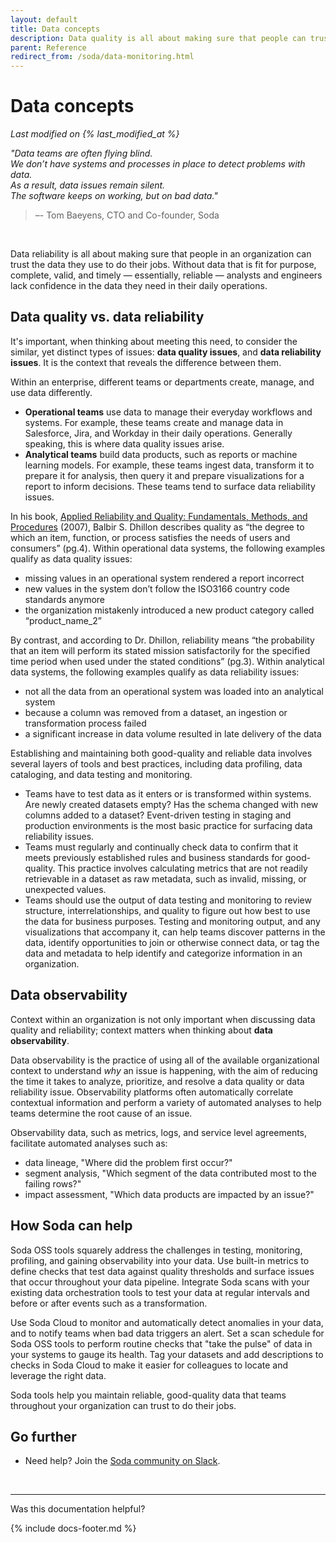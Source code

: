 ```yaml
---
layout: default
title: Data concepts
description: Data quality is all about making sure that people can trust the data they use. Ensuring data reliability involves layers of tools and best practices.
parent: Reference
redirect_from: /soda/data-monitoring.html
---
```


# Data concepts
*Last modified on {% last_modified_at %}*

*"Data teams are often flying blind. <br />We don’t have systems and processes in place to detect problems with data.  <br />As a result, data issues remain silent. <br />The software keeps on working, but on bad data."* <br />
 > –- Tom Baeyens, CTO and Co-founder, Soda

<br />

Data reliability is all about making sure that people in an organization can trust the data they use to do their jobs. Without data that is fit for purpose, complete, valid, and timely — essentially, reliable — analysts and engineers lack confidence in the data they need in their daily operations.

## Data quality vs. data reliability

It's important, when thinking about meeting this need, to consider the similar, yet distinct types of issues: **data quality issues**, and **data reliability issues**. It is the context that reveals the difference between them. 

Within an enterprise, different teams or departments create, manage, and use data differently. 
* **Operational teams** use data to manage their everyday workflows and systems. For example, these teams create and manage data in Salesforce, Jira, and Workday in their daily operations. Generally speaking, this is where data quality issues arise. 
* **Analytical teams** build data products, such as reports or machine learning models. For example, these teams ingest data, transform it to prepare it for analysis, then query it and prepare visualizations for a report to inform decisions. These teams tend to surface data reliability issues.
 
In his book, <a href="https://www.google.ca/books/edition/Applied_Reliability_and_Quality/rRp7DkTegMEC" target="_blank">Applied Reliability and Quality: Fundamentals, Methods, and Procedures</a> (2007), Balbir S. Dhillon describes quality as “the degree to which an item, function, or process satisfies the needs of users and consumers” (pg.4). Within operational data systems, the following examples qualify as data quality issues:
* missing values in an operational system rendered a report incorrect
* new values in the system don’t follow the ISO3166 country code standards anymore
* the organization mistakenly introduced a new product category called “product_name_2”


By contrast, and according to Dr. Dhillon, reliability means “the probability that an item will perform its stated mission satisfactorily for the specified time period when used under the stated conditions” (pg.3). Within analytical data systems, the following examples qualify as data reliability issues:
* not all the data from an operational system was loaded into an analytical system
* because a column was removed from a dataset, an ingestion or transformation process failed
* a significant increase in data volume resulted in late delivery of the data


Establishing and maintaining both good-quality and reliable data involves several layers of tools and best practices, including data profiling, data cataloging, and data testing and monitoring. 
* Teams have to test data as it enters or is transformed within systems. Are newly created datasets empty? Has the schema changed with new columns added to a dataset? Event-driven testing in staging and production environments is the most basic practice for surfacing data reliability issues.
* Teams must regularly and continually check data to confirm that it meets previously established rules and business standards for good-quality. This practice involves calculating metrics that are not readily retrievable in a dataset as raw metadata, such as invalid, missing, or unexpected values.
* Teams should use the output of data testing and monitoring to review structure, interrelationships, and quality to figure out how best to use the data for business purposes. Testing and monitoring output, and any visualizations that accompany it, can help teams discover patterns in the data,  identify opportunities to join or otherwise connect data, or tag the data and metadata to help identify and categorize information in an organization.

## Data observability

Context within an organization is not only important when discussing data quality and reliability; context matters when thinking about **data observability**. 

Data observability is the practice of using all of the available organizational context to understand *why* an issue is happening, with the aim of reducing the time it takes to analyze, prioritize, and resolve a data quality or data reliability issue. Observability platforms often automatically correlate contextual information and perform a variety of automated analyses to help teams determine the root cause of an issue.

Observability data, such as metrics, logs, and service level agreements, facilitate automated analyses such as:
* data lineage, "Where did the problem first occur?"
* segment analysis, "Which segment of the data contributed most to the failing rows?"
* impact assessment, "Which data products are impacted by an issue?"

## How Soda can help

Soda OSS tools squarely address the challenges in testing, monitoring, profiling, and gaining observability into your data. Use built-in metrics to define checks that test data against quality thresholds and surface issues that occur throughout your data pipeline. Integrate Soda scans with your existing data orchestration tools to test your data at regular intervals and before or after events such as a transformation.

Use Soda Cloud to monitor and automatically detect anomalies in your data, and to notify teams when bad data triggers an alert. Set a scan schedule for Soda OSS tools to perform routine checks that "take the pulse" of data in your systems to gauge its health. Tag your datasets and add descriptions to checks in Soda Cloud to make it easier for colleagues to locate and leverage the right data. 

Soda tools help you maintain reliable, good-quality data that teams throughout your organization can trust to do their jobs.


## Go further

* Need help? Join the <a href="https://community.soda.io/slack" target="_blank"> Soda community on Slack</a>.
<br />

---

Was this documentation helpful?

<!-- LikeBtn.com BEGIN -->
<span class="likebtn-wrapper" data-theme="tick" data-i18n_like="Yes" data-ef_voting="grow" data-show_dislike_label="true" data-counter_zero_show="true" data-i18n_dislike="No"></span>
<script>(function(d,e,s){if(d.getElementById("likebtn_wjs"))return;a=d.createElement(e);m=d.getElementsByTagName(e)[0];a.async=1;a.id="likebtn_wjs";a.src=s;m.parentNode.insertBefore(a, m)})(document,"script","//w.likebtn.com/js/w/widget.js");</script>
<!-- LikeBtn.com END -->

{% include docs-footer.md %}